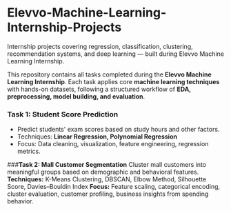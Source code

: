 # Elevvo-Machine-Learning-Internship-Projects
Internship projects covering regression, classification, clustering, recommendation systems, and deep learning — built during Elevvo Machine Learning Internship.

This repository contains all tasks completed during the **Elevvo Machine Learning Internship**. 
Each task applies core **machine learning techniques** with hands-on datasets, following a structured workflow of **EDA, preprocessing, model building, and evaluation**.  

### **Task 1: Student Score Prediction**
- Predict students' exam scores based on study hours and other factors.  
- Techniques: **Linear Regression, Polynomial Regression**  
- Focus: Data cleaning, visualization, feature engineering, regression metrics.  

###**Task 2: Mall Customer Segmentation**
Cluster mall customers into meaningful groups based on demographic and behavioral features.
**Techniques:** K-Means Clustering, DBSCAN, Elbow Method, Silhouette Score, Davies–Bouldin Index
**Focus:** Feature scaling, categorical encoding, cluster evaluation, customer profiling, business insights from spending behavior.
